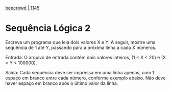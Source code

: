[beecrowd | 1145](https://www.beecrowd.com.br/judge/pt/problems/view/1145)

# Sequência Lógica 2

Escreva um programa que leia dois valores X e Y. A seguir, mostre uma sequência de 1 até Y, passando para a próxima linha a cada X números.

Entrada: O arquivo de entrada contém dois valores inteiros, (1 < X < 20) e (X < Y < 100000).

Saída: Cada sequência deve ser impressa em uma linha apenas, com 1 espaço em branco entre cada número, conforme exemplo abaixo. Não deve haver espaço em branco após o último valor da linha.